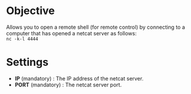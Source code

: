 # Objective

Allows you to open a remote shell (for remote control) by connecting to a computer that has opened a netcat server as follows:  
`nc -k-l 4444`

# Settings

* __IP__ (mandatory) : The IP address of the netcat server.
* __PORT__ (mandatory) : The netcat server port.
